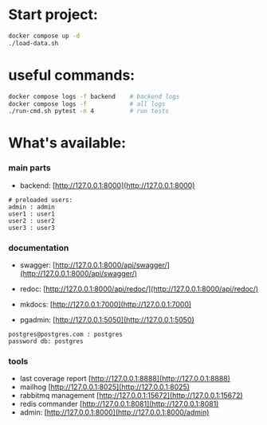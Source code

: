 # Start project:

```sh
docker compose up -d
./load-data.sh
```

# useful commands:

```sh
docker compose logs -f backend    # backend logs
docker compose logs -f            # all logs
./run-cmd.sh pytest -n 4          # run tests
```

# What's available:

### main parts

- backend: [http://127.0.0.1:8000](http://127.0.0.1:8000)

```
# preloaded users:
admin : admin
user1 : user1
user2 : user2
user3 : user3
```

### documentation

- swagger: [http://127.0.0.1:8000/api/swagger/](http://127.0.0.1:8000/api/swagger/)
- redoc: [http://127.0.0.1:8000/api/redoc/](http://127.0.0.1:8000/api/redoc/)
- mkdocs: [http://127.0.0.1:7000](http://127.0.0.1:7000)

- pgadmin: [http://127.0.0.1:5050](http://127.0.0.1:5050)

```
postgres@postgres.com : postgres
password db: postgres
```

### tools

- last coverage report [http://127.0.0.1:8888](http://127.0.0.1:8888)
- mailhog [http://127.0.0.1:8025](http://127.0.0.1:8025)
- rabbitmq management [http://127.0.0.1:15672](http://127.0.0.1:15672)
- redis commander [http://127.0.0.1:8081](http://127.0.0.1:8081)
- admin: [http://127.0.0.1:8000](http://127.0.0.1:8000/admin)
